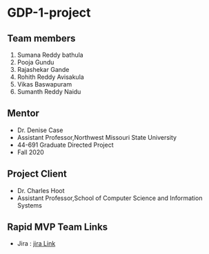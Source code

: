 # GDP-1-project

## Team members
1. Sumana Reddy bathula
2. Pooja Gundu
3. Rajashekar Gande
4. Rohith Reddy Avisakula
5. Vikas Baswapuram
6. Sumanth Reddy Naidu


## Mentor
- Dr. Denise Case
- Assistant Professor,Northwest Missouri State University
- 44-691 Graduate Directed Project 
- Fall 2020

## Project Client

- Dr. Charles Hoot
- Assistant Professor,School of Computer Science and Information Systems


## Rapid MVP Team Links

- Jira : [jira Link](https://appdevelpoment.atlassian.net/secure/RapidBoard.jspa?projectKey=MAN&rapidView=1)



